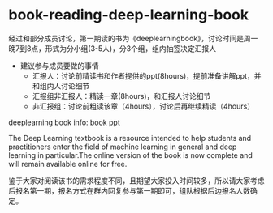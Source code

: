 # book-reading-deep-learning-book

经过和部分成员讨论，第一期读的书为《deeplearningbook》，讨论时间是周一晚7到8点，形式为分小组(3-5人)，分3个组，组内抽签决定汇报人

- 建议参与成员要做的事情
   - 汇报人：讨论前精读书和作者提供的ppt(8hours)，提前准备讲解ppt，并和组内人讨论细节
   - 汇报组非汇报人：精读一章(8hours)，和汇报人讨论细节
   - 非汇报组：讨论前粗读该章（4hours），讨论后再继续精读（4hours）


deeplearning book info: [book](http://www.deeplearningbook.org/) [ppt](http://www.deeplearningbook.org/lecture_slides.html)

The Deep Learning textbook is a resource intended to help students and practitioners enter the field of machine learning in
general and deep learning in particular.The online version of the book is now complete and will remain available online for free.

鉴于大家对阅读该书的需求程度不同，且期望大家投入时间较多，所以请大家考虑后报名第一期，报名方式在群内回复参与第一期即可，组队根据后边报名人数确定。

